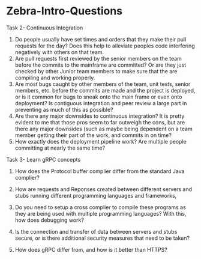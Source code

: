 # Zebra-Intro-Questions

Task 2- Continuous Integration

1.	Do people usually have set times and orders that they make their pull requests for the day? Does this help to alleviate peoples code interfering negatively with others on that team.
2.	Are pull requests first reviewed by the senior members on the team before the commits to the mainframe are committed? Or are they just checked by other Junior team members to make sure that the are compiling and working properly.
3.	Are most bugs caught by other members of the team, unit tests, senior members, etc. before the commits are made and the project is deployed, or is it common for bugs to sneak onto the main frame or even onto deployment? Is contiguous integration and peer review a large part in preventing as much of this as possible?
4.	Are there any major downsides to continuous integration? It is pretty evident to me that those pros seem to far outweigh the cons, but are there any major downsides (such as maybe being dependent on a team member getting their part of the work, and commits in on time?
5.	How exactly does the deployment pipeline work? Are multiple people committing at nearly the same time?


Task 3- Learn gRPC concepts

1.	How does the Protocol buffer complier differ from the standard Java complier?

2.	How are requests and Reponses created between different servers and stubs running different programming languages and frameworks,

3.	Do you need to setup a cross complier to compile these programs as they are being used with multiple programming languages? With this, how does debugging work?

4.	Is the connection and transfer of data between servers and stubs secure, or is there additional security measures that need to be taken?

5.	How does gRPC differ from, and how is it better than HTTPS?


